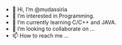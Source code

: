 - 👋 Hi, I’m @mudassiria
- 👀 I’m interested in Programming.
- 🌱 I’m currently learning C/C++ and JAVA.
- 💞️ I’m looking to collaborate on ...
- 📫 How to reach me ...

<!---
mudassiria/mudassiria is a ✨ special ✨ repository because its `README.md` (this file) appears on your GitHub profile.
You can click the Preview link to take a look at your changes.
--->
